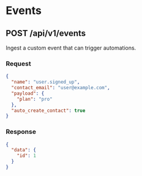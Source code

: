 # Events

## POST /api/v1/events
Ingest a custom event that can trigger automations.

### Request
```json
{
  "name": "user.signed_up",
  "contact_email": "user@example.com",
  "payload": {
    "plan": "pro"
  },
  "auto_create_contact": true
}
```

### Response
```json
{
  "data": {
    "id": 1
  }
}
```
